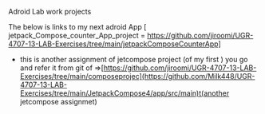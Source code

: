 Adroid Lab work projects 



The below is links to  my next adroid App [ jetpack_Compose_counter_App_project   =   https://github.com/jiroomi/UGR-4707-13-LAB-Exercises/tree/main/jetpackComposeCounterApp] 


* this is another assignment of jetcompose project (of my first )   you go and refer it from git of =>[https://github.com/jiroomi/UGR-4707-13-LAB-Exercises/tree/main/composeprojec](https://github.com/Milk448/UGR-4707-13-LAB-Exercises/tree/main/JetpackCompose4/app/src/main)t(another jetcompose assignmet)
